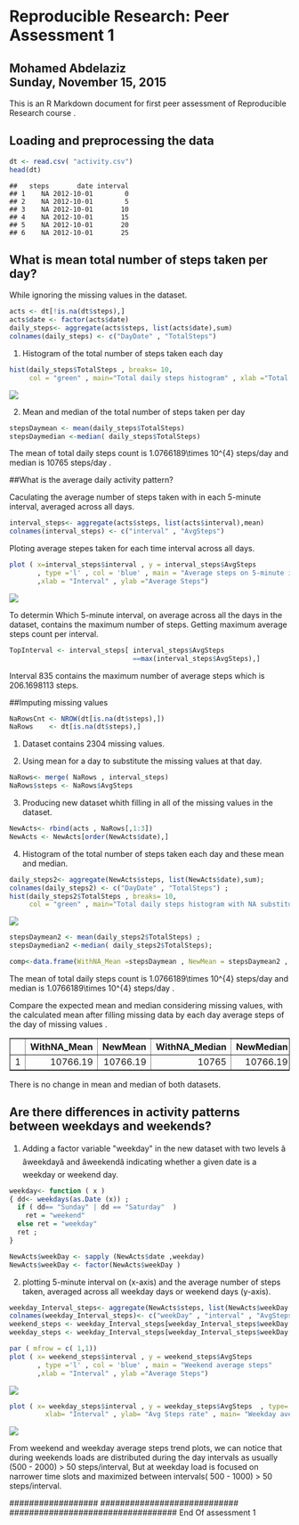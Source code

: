 # Reproducible Research: Peer Assessment 1
Mohamed Abdelaziz  
Sunday, November 15, 2015  
---

This is an R Markdown document for first peer assessment of Reproducible Research course . 

## Loading and preprocessing the data


```r
dt <- read.csv( "activity.csv")
head(dt)
```

```
##   steps       date interval
## 1    NA 2012-10-01        0
## 2    NA 2012-10-01        5
## 3    NA 2012-10-01       10
## 4    NA 2012-10-01       15
## 5    NA 2012-10-01       20
## 6    NA 2012-10-01       25
```

## What is mean total number of steps taken per day?
While  ignoring the missing values in the dataset.


```r
acts <- dt[!is.na(dt$steps),]
acts$date <- factor(acts$date) 
daily_steps<- aggregate(acts$steps, list(acts$date),sum)
colnames(daily_steps) <- c("DayDate" , "TotalSteps")
```

1. Histogram of the total number of steps taken each day


```r
hist(daily_steps$TotalSteps , breaks= 10, 
     col = "green" , main="Total daily steps histogram" , xlab ="Total steps count") 
```

![](PA1_template_files/figure-html/unnamed-chunk-4-1.png) 

2. Mean and median of the total number of steps taken per day


```r
stepsDaymean <- mean(daily_steps$TotalSteps)
stepsDaymedian <-median( daily_steps$TotalSteps)
```
The mean of total daily steps count is 1.0766189\times 10^{4} steps/day  and median is 10765 steps/day  .


##What is the average daily activity pattern?

Caculating the average number of steps taken with in each 5-minute interval, averaged across all days.


```r
interval_steps<- aggregate(acts$steps, list(acts$interval),mean)
colnames(interval_steps) <- c("interval" , "AvgSteps")
```
Ploting average stepes taken for each time interval across all days.


```r
plot ( x=interval_steps$interval , y = interval_steps$AvgSteps 
       , type ='l' , col = 'blue' , main = "Average steps on 5-minute interval" 
       ,xlab = "Interval" , ylab ="Average Steps")
```

![](PA1_template_files/figure-html/unnamed-chunk-7-1.png) 

To determin Which 5-minute interval, on average across all the days in the dataset, contains the maximum number of steps. Getting maximum average steps count per interval.


```r
TopInterval <- interval_steps[ interval_steps$AvgSteps
                               ==max(interval_steps$AvgSteps),]
```

Interval 835 contains the maximum number of average steps which is 206.1698113 steps.

##Imputing missing values

```r
NaRowsCnt <- NROW(dt[is.na(dt$steps),])
NaRows    <- dt[is.na(dt$steps),]
```
1. Dataset contains 2304 missing values.

2. Using mean for a day to substitute the missing values at that day.


```r
NaRows<- merge( NaRows , interval_steps)
NaRows$steps <- NaRows$AvgSteps
```

3. Producing new dataset whith filling in all of the missing values in the dataset.

```r
NewActs<- rbind(acts , NaRows[,1:3])
NewActs <- NewActs[order(NewActs$date),] 
```


4. Histogram of the total number of steps taken each day and these mean and median.

```r
daily_steps2<- aggregate(NewActs$steps, list(NewActs$date),sum);
colnames(daily_steps2) <- c("DayDate" , "TotalSteps") ;
hist(daily_steps2$TotalSteps , breaks= 10, 
     col = "green" , main="Total daily steps histogram with NA substituted") ;
```

![](PA1_template_files/figure-html/unnamed-chunk-12-1.png) 

```r
stepsDaymean2 <- mean(daily_steps2$TotalSteps) ;
stepsDaymedian2 <-median( daily_steps2$TotalSteps);

comp<-data.frame(WithNA_Mean =stepsDaymean , NewMean = stepsDaymean2 , WithNA_Median= stepsDaymedian , NewMedian = stepsDaymedian2) 
```

  The mean of total daily steps count is 1.0766189\times 10^{4} steps/day  and median is     1.0766189\times 10^{4} steps/day  .
  
 Compare the expected mean and median considering missing values, with the calculated mean after filling missing data by each day average steps of the day of missing values . 

<!-- html table generated in R 3.2.2 by xtable 1.8-0 package -->
<!-- Mon Nov 30 10:22:37 2015 -->
<table border=1>
<tr> <th>  </th> <th> WithNA_Mean </th> <th> NewMean </th> <th> WithNA_Median </th> <th> NewMedian </th>  </tr>
  <tr> <td align="right"> 1 </td> <td align="right"> 10766.19 </td> <td align="right"> 10766.19 </td> <td align="right"> 10765 </td> <td align="right"> 10766.19 </td> </tr>
   </table>
  
  There is no change in mean and median of both datasets. 


## Are there differences in activity patterns between weekdays and weekends?


1.  Adding a factor variable "weekday" in the new dataset <with filled NA> with two levels â âweekdayâ and âweekendâ indicating whether a given date is a weekday or weekend day.


```r
weekday<- function ( x )  
{ dd<- weekdays(as.Date (x)) ;
  if ( dd== "Sunday" | dd == "Saturday"  ) 
    ret = "weekend" 
  else ret = "weekday"    
  ret ;
}

NewActs$weekDay <- sapply (NewActs$date ,weekday)
NewActs$weekDay <- factor(NewActs$weekDay )
```

2. plotting 5-minute interval on (x-axis) and the average number of steps taken, averaged across all weekday days or weekend days (y-axis).


```r
weekday_Interval_steps<- aggregate(NewActs$steps, list(NewActs$weekDay , NewActs$interval ), mean)
colnames(weekday_Interval_steps)<- c("weekDay" , "interval" , "AvgSteps")
weekend_steps <- weekday_Interval_steps[weekday_Interval_steps$weekDay == "weekend",]
weekday_steps <- weekday_Interval_steps[weekday_Interval_steps$weekDay == "weekday",]

par ( mfrow = c( 1,1))
plot ( x= weekend_steps$interval , y = weekend_steps$AvgSteps 
       , type ='l' , col = 'blue' , main = "Weekend average steps"  
       ,xlab = "Interval" , ylab ="Average Steps")
```

![](PA1_template_files/figure-html/unnamed-chunk-15-1.png) 

```r
plot ( x= weekday_steps$interval , y = weekday_steps$AvgSteps  , type='l' , col = 'green',
         xlab= "Interval" , ylab= "Avg Steps rate" , main= "Weekday average steps")
```

![](PA1_template_files/figure-html/unnamed-chunk-15-2.png) 

From weekend and weekday average steps trend plots, we can notice that during weekends loads are distributed during the day intervals as usually (500 - 2000) > 50 steps/interval, 
But at weekday load is focused on narrower time slots and maximized between intervals( 500 - 1000) > 50 steps/interval.


################## ############################ ##################################
End Of assessment 1 
